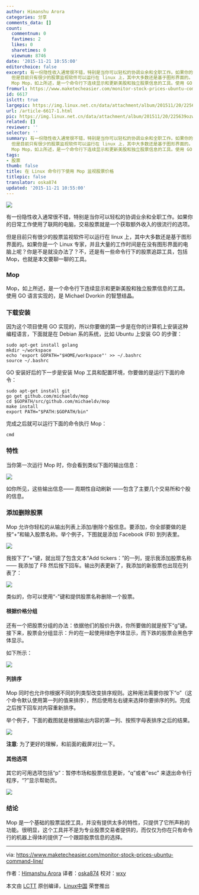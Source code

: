 ```yaml
---
author: Himanshu Arora
categories: 分享
comments_data: []
count:
  commentnum: 0
  favtimes: 2
  likes: 0
  sharetimes: 0
  viewnum: 8746
date: '2015-11-21 10:55:00'
editorchoice: false
excerpt: 有一份隐性收入通常很不错，特别是当你可以轻松的协调业余和全职工作。如果你的日常工作使用了联网的电脑，交易股票就是一个获取额外收入的很流行的选项。
  但是目前只有很少的股票监视软件可以运行在 linux 上，其中大多数还是基于图形界面的。如果你是一个 Linux 专家，并且大量的工作时间是在没有图形界面的电脑上呢？你是不是就没办法了？不，还是有一些命令行下的股票追踪工具，包括Mop，也就是本文要聊一聊的工具。
  Mop Mop，如上所述，是一个命令行下连续显示和更新美股和独立股票信息的工具。使用 GO 语言实现的，是 Michael Dvork
fromurl: https://www.maketecheasier.com/monitor-stock-prices-ubuntu-command-line/
id: 6617
islctt: true
largepic: https://img.linux.net.cn/data/attachment/album/201511/20/225639ozw2app34cphg22a.jpg
url: /article-6617-1.html
pic: https://img.linux.net.cn/data/attachment/album/201511/20/225639ozw2app34cphg22a.jpg.thumb.jpg
related: []
reviewer: ''
selector: ''
summary: 有一份隐性收入通常很不错，特别是当你可以轻松的协调业余和全职工作。如果你的日常工作使用了联网的电脑，交易股票就是一个获取额外收入的很流行的选项。
  但是目前只有很少的股票监视软件可以运行在 linux 上，其中大多数还是基于图形界面的。如果你是一个 Linux 专家，并且大量的工作时间是在没有图形界面的电脑上呢？你是不是就没办法了？不，还是有一些命令行下的股票追踪工具，包括Mop，也就是本文要聊一聊的工具。
  Mop Mop，如上所述，是一个命令行下连续显示和更新美股和独立股票信息的工具。使用 GO 语言实现的，是 Michael Dvork
tags:
- 股票
thumb: false
title: 在 Linux 命令行下使用 Mop 监视股票价格
titlepic: false
translator: oska874
updated: '2015-11-21 10:55:00'
---
```


![](/data/attachment/album/201511/20/225639ozw2app34cphg22a.jpg)


有一份隐性收入通常很不错，特别是当你可以轻松的协调业余和全职工作。如果你的日常工作使用了联网的电脑，交易股票就是一个获取额外收入的很流行的选项。


但是目前只有很少的股票监视软件可以运行在 linux 上，其中大多数还是基于图形界面的。如果你是一个 Linux 专家，并且大量的工作时间是在没有图形界面的电脑上呢？你是不是就没办法了？不，还是有一些命令行下的股票追踪工具，包括Mop，也就是本文要聊一聊的工具。


### Mop


Mop，如上所述，是一个命令行下连续显示和更新美股和独立股票信息的工具。使用 GO 语言实现的，是 Michael Dvorkin 的智慧结晶。


### 下载安装


因为这个项目使用 GO 实现的，所以你要做的第一步是在你的计算机上安装这种编程语言，下面就是在 Debian 系的系统，比如 Ubuntu 上安装 GO 的步骤：



```
sudo apt-get install golang
mkdir ~/workspace
echo 'export GOPATH="$HOME/workspace"' >> ~/.bashrc
source ~/.bashrc

```

GO 安装好后的下一步是安装 Mop 工具和配置环境，你要做的是运行下面的命令：



```
sudo apt-get install git
go get github.com/michaeldv/mop
cd $GOPATH/src/github.com/michaeldv/mop
make install
export PATH="$PATH:$GOPATH/bin"

```

完成之后就可以运行下面的命令执行 Mop：



```
cmd

```

### 特性


当你第一次运行 Mop 时，你会看到类似下面的输出信息：


![](/data/attachment/album/201511/20/225641q99im99ma0w9mrmf.jpg)


如你所见，这些输出信息—— 周期性自动刷新 ——包含了主要几个交易所和个股的信息。


### 添加删除股票


Mop 允许你轻松的从输出列表上添加/删除个股信息。要添加，你全部要做的是按“+”和输入股票名称。举个例子，下图就是添加 Facebook (FB) 到列表里。


![](/data/attachment/album/201511/20/225643lukfeu4yen82nn8z.png)


我按下了“+”键，就出现了包含文本“Add tickers：”的一列，提示我添加股票名称—— 我添加了 FB 然后按下回车。输出列表更新了，我添加的新股票也出现在列表了：


![](/data/attachment/album/201511/20/225644bj3rqfns93n9wre1.png)


类似的，你可以使用“-”键和提供股票名称删除一个股票。


#### 根据价格分组


还有一个把股票分组的办法：依据他们的股价升跌，你所要做的就是按下“g”键。接下来，股票会分组显示：升的在一起使用绿色字体显示，而下跌的股票会黑色字体显示。


如下所示：


![](/data/attachment/album/201511/20/225645a2uaemnhdrthue2l.png)


#### 列排序


Mop 同时也允许你根据不同的列类型改变排序规则。这种用法需要你按下“o”（这个命令默认使用第一列的值来排序），然后使用左右键来选择你要排序的列。完成之后按下回车对内容重新排序。


举个例子，下面的截图就是根据输出内容的第一列、按照字母表排序之后的结果。


![](/data/attachment/album/201511/20/225645xzokt5bce1yv78o8.png)


**注意**: 为了更好的理解，和前面的截屏对比一下。


#### 其他选项


其它的可用选项包括“p”：暂停市场和股票信息更新，“q”或者“esc” 来退出命令行程序，“?”显示帮助页。


![](/data/attachment/album/201511/20/225646itvwsvs67crs4rtr.png)


### 结论


Mop 是一个基础的股票监控工具，并没有提供太多的特性，只提供了它所声称的功能。很明显，这个工具并不是为专业股票交易者提供的，而仅仅为你在只有命令行的机器上得体的提供了一个跟踪股票信息的选择。




---


via: <https://www.maketecheasier.com/monitor-stock-prices-ubuntu-command-line/>


作者：[Himanshu Arora](https://www.maketecheasier.com/author/himanshu/) 译者：[oska874](https://github.com/oska874) 校对：[wxy](https://github.com/wxy)


本文由 [LCTT](https://github.com/LCTT/TranslateProject) 原创编译，[Linux中国](https://linux.cn/) 荣誉推出